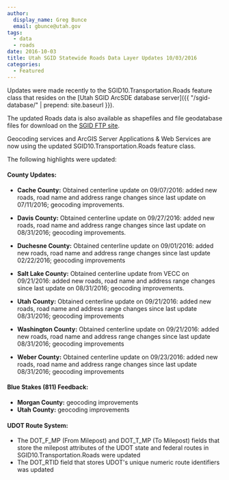 ```yaml
---
author:
  display_name: Greg Bunce
  email: gbunce@utah.gov
tags:
  - data
  - roads
date: 2016-10-03
title: Utah SGID Statewide Roads Data Layer Updates 10/03/2016
categories:
  - Featured
---
```


Updates were made recently to the SGID10.Transportation.Roads feature class that resides on the [Utah SGID ArcSDE database server]({{ "/sgid-database/" | prepend: site.baseurl }}).

The updated Roads data is also available as shapefiles and file geodatabase files for download on the [SGID FTP site](ftp://ftp.agrc.utah.gov/UtahSGID_Vector/UTM12_NAD83/TRANSPORTATION/PackagedData/_Statewide/UtahRoadAndHighwaySystem/).

Geocoding services and ArcGIS Server Applications & Web Services are now using the updated SGID10.Transportation.Roads feature class.

The following highlights were updated:

#### County Updates:

- **Cache County:** Obtained centerline update on 09/07/2016: added new roads, road name and address range changes since last update on 07/11/2016; geocoding improvements.

- **Davis County:** Obtained centerline update on 09/27/2016: added new roads, road name and address range changes since last update on 08/31/2016; geocoding improvements.

- **Duchesne County:** Obtained centerline update on 09/01/2016: added new roads, road name and address range changes since last update 02/22/2016; geocoding improvements

- **Salt Lake County:** Obtained centerline update from VECC on 09/21/2016: added new roads, road name and address range changes since last update on 08/31/2016; geocoding improvements.

- **Utah County:** Obtained centerline update on 09/21/2016: added new roads, road name and address range changes since last update 08/31/2016; geocoding improvements

- **Washington County:** Obtained centerline update on 09/21/2016: added new roads, road name and address range changes since last update 08/31/2016; geocoding improvements

- **Weber County:** Obtained centerline update on 09/23/2016: added new roads, road name and address range changes since last update 08/31/2016; geocoding improvements

#### Blue Stakes (811) Feedback:

 - **Morgan County:** geocoding improvements
 - **Utah County:** geocoding improvements

#### UDOT Route System:

- The DOT_F_MP (From Milepost) and DOT_T_MP (To Milepost) fields that store the milepost attributes of the UDOT state and federal routes in SGID10.Transportation.Roads were updated
- The DOT_RTID field that stores UDOT's unique numeric route identifiers was updated
 